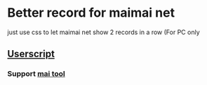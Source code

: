 # Better record for maimai net
just use css to let maimai net show 2 records in a row (For PC only

## [Userscript](https://github.com/hwtam/better-record-for-mai/blob/main/better%20record%20for%20maimai%20net.js)

### Support [mai tool](https://github.com/myjian/mai-tools)

